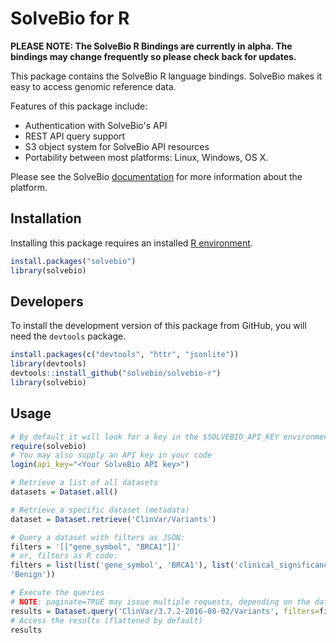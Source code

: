 # SolveBio for R

**PLEASE NOTE: The SolveBio R Bindings are currently in alpha. The bindings may change frequently so please check back for updates.**

This package contains the SolveBio R language bindings. SolveBio makes it easy
to access genomic reference data.

Features of this package include:

* Authentication with SolveBio's API
* REST API query support
* S3 object system for SolveBio API resources
* Portability between most platforms: Linux, Windows, OS X.

Please see the SolveBio [documentation](https://docs.solvebio.com) for more
information about the platform.


## Installation

Installing this package requires an installed [R environment](https://www.r-project.org).

```R
install.packages("solvebio")
library(solvebio)
```


## Developers

To install the development version of this package from GitHub, you will need the `devtools` package.

```R
install.packages(c("devtools", "httr", "jsonlite"))
library(devtools)
devtools::install_github("solvebio/solvebio-r")
library(solvebio)
```


## Usage

```R
# By default it will look for a key in the $SOLVEBIO_API_KEY environment variable.
require(solvebio)
# You may also supply an API key in your code
login(api_key="<Your SolveBio API key>")

# Retrieve a list of all datasets
datasets = Dataset.all()

# Retrieve a specific dataset (metadata)
dataset = Dataset.retrieve('ClinVar/Variants')

# Query a dataset with filters as JSON:
filters = '[["gene_symbol", "BRCA1"]]'
# or, filters as R code:
filters = list(list('gene_symbol', 'BRCA1'), list('clinical_significance',
'Benign'))

# Execute the queries
# NOTE: paginate=TRUE may issue multiple requests, depending on the dataset and filters
results = Dataset.query('ClinVar/3.7.2-2016-08-02/Variants', filters=filters, limit=1000, paginate=TRUE)
# Access the results (flattened by default)
results

```
